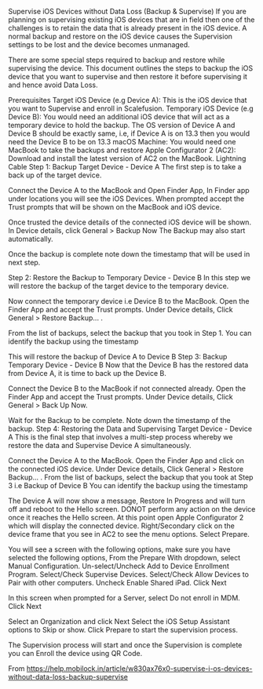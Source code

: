 Supervise iOS Devices without Data Loss (Backup & Supervise)
If you are planning on supervising existing iOS devices that are in field then one of the challenges is to retain the data that is already present in the iOS device. A normal backup and restore on the iOS device causes the Supervision settings to be lost and the device becomes unmanaged.

There are some special steps required to backup and restore while supervising the device. This document outlines the steps to backup the iOS device that you want to supervise and then restore it before supervising it and hence avoid Data Loss.

Prerequisites
Target iOS Device (e.g Device A): This is the iOS device that you want to Supervise and enroll in Scalefusion.
Temporary iOS Device (e.g Device B): You would need an additional iOS device that will act as a temporary device to hold the backup.
The OS version of Device A and Device B should be exactly same, i.e, if Device A is on 13.3 then you would need the Device B to be on 13.3
macOS Machine: You would need one MacBook to take the backups and restore
Apple Configurator 2 (AC2): Download and install the latest version of AC2 on the MacBook.
Lightning Cable
Step 1: Backup Target Device - Device A
The first step is to take a back up of the target device.

Connect the Device A to the MacBook and Open Finder App, In Finder app under locations you will see the iOS Devices. When prompted accept the Trust prompts that will be shown on the MacBook and iOS device.

Once trusted the device details of the connected iOS device will be shown. In Device details, click General > Backup Now
The Backup may also start automatically.

Once the backup is complete note down the timestamp that will be used in next step.

Step 2: Restore the Backup to Temporary Device - Device B
In this step we will restore the backup of the target device to the temporary device.

Now connect the temporary device i.e Device B to the MacBook. Open the Finder App and accept the Trust prompts.
Under Device details, Click General > Restore Backup... .

From the list of backups, select the backup that you took in Step 1.
You can identify the backup using the timestamp

This will restore the backup of Device A to Device B
Step 3: Backup Temporary Device - Device B
Now that the Device B has the restored data from Device A, it is time to back up the Device B.

Connect the Device B to the MacBook if not connected already. Open the Finder App and accept the Trust prompts.
Under Device details, Click General > Back Up Now.

Wait for the Backup to be complete. Note down the timestamp of the backup.
Step 4: Restoring the Data and Supervising Target Device - Device A
This is the final step that involves a multi-step process whereby we restore the data and Supervise Device A simultaneously.

Connect the Device A to the MacBook. Open the Finder App and click on the connected iOS device.
Under Device details, Click General > Restore Backup... . From the list of backups, select the backup that you took at Step 3 i.e Backup of Device B
You can identify the backup using the timestamp

The Device A will now show a message, Restore In Progress and will turn off and reboot to the Hello screen. DONOT perform any action on the device once it reaches the Hello screen.
At this point open Apple Configurator 2 which will display the connected device.
Right/Secondary click on the device frame that you see in AC2 to see the menu options.
Select Prepare.

You will see a screen with the following options, make sure you have selected the following options,
From the Prepare With dropdown, select Manual Configuration.
Un-select/Uncheck Add to Device Enrollment Program.
Select/Check Supervise Devices.
Select/Check Allow Devices to Pair with other computers.
Uncheck Enable Shared iPad.
Click Next

In this screen when prompted for a Server, select Do not enroll in MDM. Click Next

Select an Organization and click Next
Select the iOS Setup Assistant options to Skip or show. Click Prepare to start the supervision process.

The Supervision process will start and once the Supervision is complete you can Enroll the device using QR Code.


From https://help.mobilock.in/article/w830ax76x0-supervise-i-os-devices-without-data-loss-backup-supervise